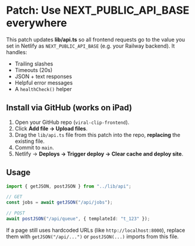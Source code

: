 # Patch: Use NEXT_PUBLIC_API_BASE everywhere

This patch updates **lib/api.ts** so all frontend requests go to the value you set
in Netlify as `NEXT_PUBLIC_API_BASE` (e.g. your Railway backend). It handles:

- Trailing slashes
- Timeouts (20s)
- JSON + text responses
- Helpful error messages
- A `healthCheck()` helper

## Install via GitHub (works on iPad)

1. Open your GitHub repo (`viral-clip-frontend`).
2. Click **Add file → Upload files**.
3. Drag the `lib/api.ts` file from this patch into the repo, **replacing** the existing file.
4. Commit to `main`.
5. Netlify → **Deploys → Trigger deploy → Clear cache and deploy site**.

## Usage

```ts
import { getJSON, postJSON } from "../lib/api";

// GET
const jobs = await getJSON("/api/jobs");

// POST
await postJSON("/api/queue", { templateId: "t_123" });
```

If a page still uses hardcoded URLs (like `http://localhost:8000`), replace them
with `getJSON("/api/...")` or `postJSON(...)` imports from this file.
